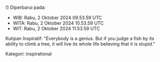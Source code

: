 ⏰ Diperbarui pada:
- WIB: Rabu, 2 Oktober 2024 09.53.59 UTC
- WITA: Rabu, 2 Oktober 2024 10.53.59 UTC
- WIT: Rabu, 2 Oktober 2024 11.53.59 UTC

Kutipan Inspiratif:
"Everybody is a genius. But if you judge a fish by its ability to climb a tree, it will live its whole life believing that it is stupid."


Kategori: inspirational

